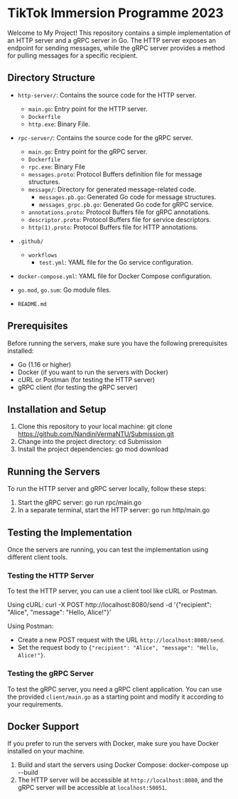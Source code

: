 # TikTok Immersion Programme 2023 

Welcome to My Project! This repository contains a simple implementation of an HTTP server and a gRPC server in Go. The HTTP server exposes an endpoint for sending messages, while the gRPC server provides a method for pulling messages for a specific recipient.

## Directory Structure

- `http-server/`: Contains the source code for the HTTP server.
  - `main.go`: Entry point for the HTTP server.
  - `Dockerfile`
  - `http.exe`: Binary File.

- `rpc-server/`: Contains the source code for the gRPC server.
  - `main.go`: Entry point for the gRPC server.
  - `Dockerfile`
  - `rpc.exe`: Binary File
  - `messages.proto`: Protocol Buffers definition file for message structures.
  - `message/`: Directory for generated message-related code.
    - `messages.pb.go`: Generated Go code for message structures.
    - `messages_grpc.pb.go`: Generated Go code for gRPC service.
  - `annotations.proto`: Protocol Buffers file for gRPC annotations.
  - `descriptor.proto`: Protocol Buffers file for service descriptors.
  - `http(1).proto`: Protocol Buffers file for HTTP annotations.

- `.github/`
  - `workflows`
    - `test.yml`: YAML file for the Go service configuration.

- `docker-compose.yml`: YAML file for Docker Compose configuration.

- `go.mod`, `go.sum`: Go module files.
- `README.md `

## Prerequisites

Before running the servers, make sure you have the following prerequisites installed:

- Go (1.16 or higher)
- Docker (if you want to run the servers with Docker)
- cURL or Postman (for testing the HTTP server)
- gRPC client (for testing the gRPC server)

## Installation and Setup

1. Clone this repository to your local machine: git clone https://github.com/NandiniVermaNTU/Submission.git
2. Change into the project directory: cd Submission
3. Install the project dependencies: go mod download

## Running the Servers

To run the HTTP server and gRPC server locally, follow these steps:

1. Start the gRPC server: go run rpc/main.go
2.  In a separate terminal, start the HTTP server: go run http/main.go

## Testing the Implementation

Once the servers are running, you can test the implementation using different client tools.

### Testing the HTTP Server

To test the HTTP server, you can use a client tool like cURL or Postman.

Using cURL:
curl -X POST http://localhost:8080/send -d '{"recipient": "Alice", "message": "Hello, Alice!"}'


Using Postman:
- Create a new POST request with the URL `http://localhost:8080/send`.
- Set the request body to `{"recipient": "Alice", "message": "Hello, Alice!"}`.

### Testing the gRPC Server

To test the gRPC server, you need a gRPC client application. You can use the provided `client/main.go` as a starting point and modify it according to your requirements.


## Docker Support

If you prefer to run the servers with Docker, make sure you have Docker installed on your machine.

1. Build and start the servers using Docker Compose: docker-compose up --build
2. The HTTP server will be accessible at `http://localhost:8080`, and the gRPC server will be accessible at `localhost:50051`.






